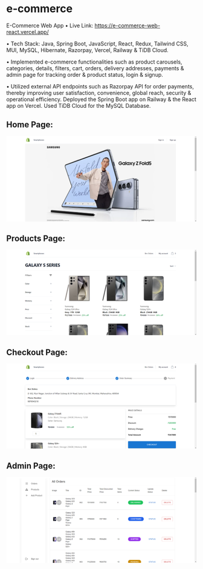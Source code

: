 ﻿# e-commerce

E-Commerce Web App • Live Link: https://e-commerce-web-react.vercel.app/

• Tech Stack: Java, Spring Boot, JavaScript, React, Redux, Tailwind CSS, MUI, MySQL, Hibernate, Razorpay, Vercel, Railway & TiDB Cloud.

• Implemented e-commerce functionalities such as product carousels, categories, details, filters, cart, orders, delivery addresses, payments & admin page for tracking order & product status, login & signup.

• Utilized external API endpoints such as Razorpay API for order payments, thereby improving user satisfaction, convenience, global reach, security & operational efficiency. Deployed the Spring Boot app on Railway & the React app on Vercel. Used TiDB Cloud for the MySQL Database.


## Home Page:

![Alt text](https://github.com/bbazwalt/e-commerce/blob/main/screenshots/home-page.png)

## Products Page:

![Alt text](https://github.com/bbazwalt/e-commerce/blob/main/screenshots/products-page.png)

## Checkout Page:

![Alt text](https://github.com/bbazwalt/e-commerce/blob/main/screenshots/check-out-page.png)

## Admin Page:

![Alt text](https://github.com/bbazwalt/e-commerce/blob/main/screenshots/admin-page.png)
